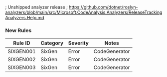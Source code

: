 ﻿; Unshipped analyzer release
; https://github.com/dotnet/roslyn-analyzers/blob/main/src/Microsoft.CodeAnalysis.Analyzers/ReleaseTrackingAnalyzers.Help.md
### New Rules

Rule ID | Category | Severity | Notes
--------|----------|----------|-------
SIXGEN001 | SixGen | Error | CodeGenerator
SIXGEN002 | SixGen | Error | CodeGenerator
SIXGEN003 | SixGen | Error | CodeGenerator